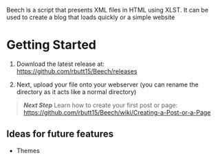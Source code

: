Beech is a script that presents XML files in HTML using XLST. It can be used to create a blog that loads quickly or a simple website

# Getting Started

1. Download the latest release at: https://github.com/rbutt15/Beech/releases

2. Next, upload your file onto your webserver (you can rename the directory as it acts like a normal directory)

> **_Next Step_**  Learn how to create your first post or page: https://github.com/rbutt15/Beech/wiki/Creating-a-Post-or-a-Page

## Ideas for future features

- Themes
